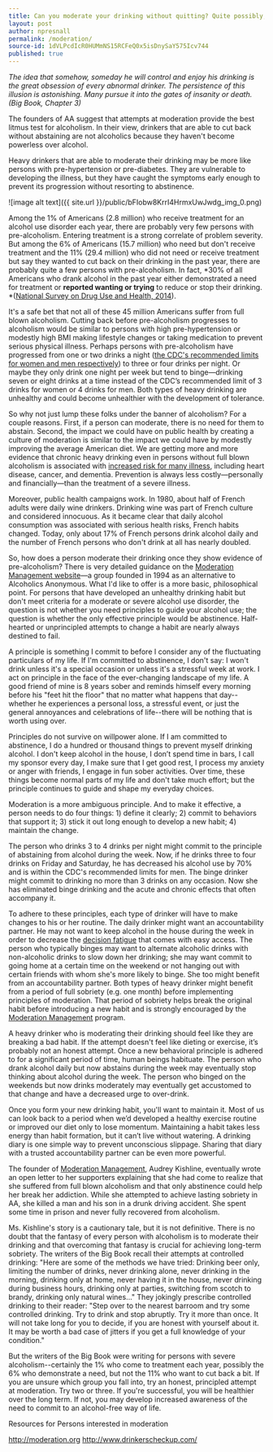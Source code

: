 ```yaml
---
title: Can you moderate your drinking without quitting? Quite possibly, but there's only one way to find out.
layout: post
author: npresnall
permalink: /moderation/
source-id: 1dVLPcdIcR0HUMmNS15RCFeQ0x5isDnySaY575Icv744
published: true
---
```

*The idea that somehow, someday he will control and enjoy his drinking is the great obsession of every abnormal drinker. The persistence of this illusion is astonishing. Many pursue it into the gates of insanity or death. (Big Book, Chapter 3)*

The founders of AA suggest that attempts at moderation provide the best litmus test for alcoholism. In their view, drinkers that are able to cut back without abstaining are not alcoholics because they haven't become powerless over alcohol.

Heavy drinkers that are able to moderate their drinking may be more like persons with pre-hypertension or pre-diabetes. They are vulnerable to developing the illness, but they have caught the symptoms early enough to prevent its progression without resorting to abstinence.

![image alt text]({{ site.url }}/public/bFIobw8KrrI4HrmxUwJwdg_img_0.png)

Among the 1% of Americans (2.8 million) who receive treatment for an alcohol use disorder each year, there are probably very few persons with pre-alcoholism. Entering treatment is a strong correlate of problem severity. But among the 6% of Americans (15.7 million) who need but don't receive treatment and the 11% (29.4 million) who did not need or receive treatment but say they wanted to cut back on their drinking in the past year, there are probably quite a few persons with pre-alcoholism. In fact, *30% of all Americans who drank alcohol in the past year either demonstrated a need for treatment or **reported wanting or trying** to reduce or stop their drinking. *([National Survey on Drug Use and Health, 2014](http://www.icpsr.umich.edu/icpsrweb/NAHDAP/studies/36361)).

It's a safe bet that not all of these 45 million Americans suffer from full blown alcoholism. Cutting back before pre-alcoholism progresses to alcoholism would be similar to persons with high pre-hypertension or modestly high BMI making lifestyle changes or taking medication to prevent serious physical illness. Perhaps persons with pre-alcoholism have progressed from one or two drinks a night ([the CDC's recommended limits for women and men respectively](http://www.cdc.gov/alcohol/fact-sheets/moderate-drinking.htm)) to three or four drinks per night. Or maybe they only drink one night per week but tend to binge—drinking seven or eight drinks at a time instead of the CDC’s recommended limit of 3 drinks for women or 4 drinks for men. Both types of heavy drinking are unhealthy and could become unhealthier with the development of tolerance.

So why not just lump these folks under the banner of alcoholism? For a couple reasons. First, if a person can moderate, there is no need for them to abstain. Second, the impact we could have on public health by creating a culture of moderation is similar to the impact we could have by modestly improving the average American diet. We are getting more and more evidence that chronic heavy drinking even in persons without full blown alcoholism is associated with [increased risk for many illness](http://www.cdc.gov/alcohol/fact-sheets/alcohol-use.htm), including heart disease, cancer, and dementia. Prevention is always less costly—personally and financially—than the treatment of a severe illness.

Moreover, public health campaigns work. In 1980, about half of French adults were daily wine drinkers. Drinking wine was part of French culture and considered innocuous. As it became clear that daily alcohol consumption was associated with serious health risks, French habits changed. Today, only about 17% of French persons drink alcohol daily and the number of French persons who don't drink at all has nearly doubled.

So, how does a person moderate their drinking once they show evidence of pre-alcoholism? There is very detailed guidance on the [Moderation Management website](http://moderation.org/)—a group founded in 1994 as an alternative to Alcoholics Anonymous. What I'd like to offer is a more basic, philosophical point. For persons that have developed an unhealthy drinking habit but don't meet criteria for a moderate or severe alcohol use disorder, the question is not whether you need principles to guide your alcohol use; the question is whether the only effective principle would be abstinence. Half-hearted or unprincipled attempts to change a habit are nearly always destined to fail.

A principle is something I commit to before I consider any of the fluctuating particulars of my life. If I'm committed to abstinence, I don't say: I won't drink unless it's a special occasion or unless it's a stressful week at work. I act on principle in the face of the ever-changing landscape of my life. A good friend of mine is 8 years sober and reminds himself every morning before his "feet hit the floor" that no matter what happens that day--whether he experiences a personal loss, a stressful event, or just the general annoyances and celebrations of life--there will be nothing that is worth using over.

Principles do not survive on willpower alone. If I am committed to abstinence, I do a hundred or  thousand things to prevent myself drinking alcohol. I don't keep alcohol in the house, I don’t spend time in bars, I call my sponsor every day, I make sure that I get good rest, I process my anxiety or anger with friends, I engage in fun sober activities. Over time, these things become normal parts of my life and don't take much effort; but the principle continues to guide and shape my everyday choices.

Moderation is a more ambiguous principle. And to make it effective, a person needs to do four things: 1) define it clearly; 2) commit to behaviors that support it; 3) stick it out long enough to develop a new habit; 4) maintain the change.

The person who drinks 3 to 4 drinks per night might commit to the principle of abstaining from alcohol during the week. Now, if he drinks three to four drinks on Friday and Saturday, he has decreased his alcohol use by 70% and is within the CDC's recommended limits for men. The binge drinker might commit to drinking no more than 3 drinks on any occasion. Now she has eliminated binge drinking and the acute and chronic effects that often accompany it.

To adhere to these principles, each type of drinker will have to make changes to his or her routine. The daily drinker might want an accountability partner. He may not want to keep alcohol in the house during the week in order to decrease the [decision fatigue](http://www.nytimes.com/2011/08/21/magazine/do-you-suffer-from-decision-fatigue.html?_r=0) that comes with easy access. The person who typically binges may want to alternate alcoholic drinks with non-alcoholic drinks to slow down her drinking; she may want commit to going home at a certain time on the weekend or not hanging out with certain friends with whom she's more likely to binge. She too might benefit from an accountability partner. Both types of heavy drinker might benefit from a period of full sobriety (e.g. one month) before implementing principles of moderation. That period of sobriety helps break the original habit before introducing a new habit and is strongly encouraged by the [Moderation Management](http://moderation.org/) program.

A heavy drinker who is moderating their drinking should feel like they are breaking a bad habit. If the attempt doesn't feel like dieting or exercise, it’s probably not an honest attempt. Once a new behavioral principle is adhered to for a significant period of time, human beings habituate. The person who drank alcohol daily but now abstains during the week may eventually stop thinking about alcohol during the week. The person who binged on the weekends but now drinks moderately may eventually get accustomed to that change and have a decreased urge to over-drink.

Once you form your new drinking habit, you'll want to maintain it. Most of us can look back to a period when we’d developed a healthy exercise routine or improved our diet only to lose momentum. Maintaining a habit takes less energy than habit formation, but it can’t live without watering. A drinking diary is one simple way to prevent unconscious slippage. Sharing that diary with a trusted accountability partner can be even more powerful.

The founder of [Moderation Management](http://moderation.org/), Audrey Kishline, eventually wrote an open letter to her supporters explaining that she had come to realize that she suffered from full blown alcoholism and that only abstinence could help her break her addiction. While she attempted to achieve lasting sobriety in AA, she killed a man and his son in a drunk driving accident. She spent some time in prison and never fully recovered from alcoholism.

Ms. Kishline's story is a cautionary tale, but it is not definitive. There is no doubt that the fantasy of every person with alcoholism is to moderate their drinking and that overcoming that fantasy is crucial for achieving long-term sobriety. The writers of the Big Book recall their attempts at controlled drinking: "Here are some of the methods we have tried: Drinking beer only, limiting the number of drinks, never drinking alone, never drinking in the morning, drinking only at home, never having it in the house, never drinking during business hours, drinking only at parties, switching from scotch to brandy, drinking only natural wines..." They jokingly prescribe controlled drinking to their reader: "Step over to the nearest barroom and try some controlled drinking. Try to drink and stop abruptly. Try it more than once. It will not take long for you to decide, if you are honest with yourself about it. It may be worth a bad case of jitters if you get a full knowledge of your condition."

But the writers of the Big Book were writing for persons with severe alcoholism--certainly the 1% who come to treatment each year, possibly the 6% who demonstrate a need, but not the 11% who want to cut back a bit. If you are unsure which group you fall into, try an honest, principled attempt at moderation. Try two or three. If you're successful, you will be healthier over the long term. If not, you may develop increased awareness of the need to commit to an alcohol-free way of life.

Resources for Persons interested in moderation

http://moderation.org http://www.drinkerscheckup.com/

